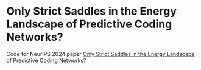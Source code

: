 # Only Strict Saddles in the Energy Landscape of Predictive Coding Networks?

Code for NeurIPS 2024 paper [Only Strict Saddles in the Energy Landscape of Predictive Coding Networks?](https://arxiv.org/abs/2408.11979)
